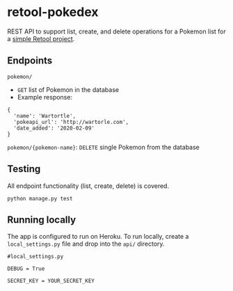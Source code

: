 # retool-pokedex

REST API to support list, create, and delete operations for a Pokemon list for a [simple Retool project](https://garrettedel.retool.com/apps/pokemon).

## Endpoints

`pokemon/`
- `GET` list of Pokemon in the database
- Example response:
```
{
  'name': 'Wartortle',
  'pokeapi_url': 'http://wartorle.com',
  'date_added': '2020-02-09'
}
```

`pokemon/{pokemon-name}`: `DELETE` single Pokemon from the database

## Testing

All endpoint functionality (list, create, delete) is covered.

`python manage.py test`

## Running locally

The app is configured to run on Heroku.
To run locally, create a `local_settings.py` file and drop into the `api/` directory.

```
#local_settings.py

DEBUG = True

SECRET_KEY = YOUR_SECRET_KEY
```
